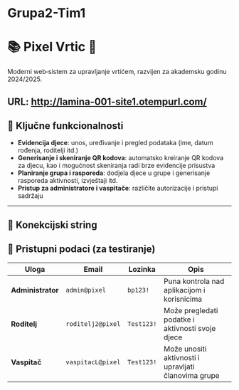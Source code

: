 # Grupa2-Tim1

# 📚 Pixel Vrtic 🎨

Moderni web‑sistem za upravljanje vrtićem, razvijen za akademsku godinu 2024/2025.

URL: http://lamina-001-site1.otempurl.com/
---

## 🔧 Ključne funkcionalnosti

- **Evidencija djece**: unos, uređivanje i pregled podataka (ime, datum rođenja, roditelji itd.)
- **Generisanje i skeniranje QR kodova**: automatsko kreiranje QR kodova za djecu, kao i mogućnost skeniranja radi brze evidencije prisustva
- **Planiranje grupa i rasporeda**: dodjela djece u grupe i generisanje rasporeda aktivnosti, izvještaji itd.
- **Pristup za administratore i vaspitače**: različite autorizacije i pristupi sadržaju

---

## 🔗 Konekcijski string

## 🧪 Pristupni podaci (za testiranje)

| Uloga         | Email | Lozinka       | Opis                                                  |
|---------------|----------------|----------------|--------------------------------------------------------|
| **Administrator** | `admin@pixel`        | `bp123!`    | Puna kontrola nad aplikacijom i korisnicima            |
| **Roditelj**      | `roditelj2@pixel`    | `Test123!` | Može pregledati podatke i aktivnosti svoje djece       |
| **Vaspitač**      | `vaspitacL@pixel`    | `Test123!` | Može unositi aktivnosti i upravljati članovima grupe   |

